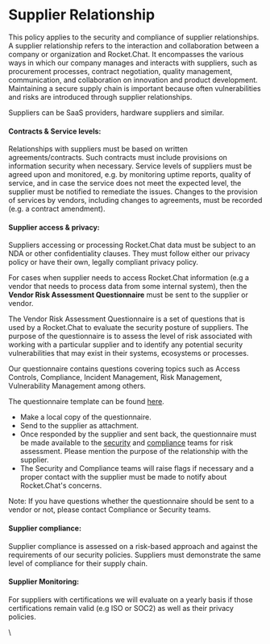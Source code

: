 # Supplier Relationship

This policy applies to the security and compliance of supplier relationships. A supplier relationship refers to the interaction and collaboration between a company or organization and Rocket.Chat. It encompasses the various ways in which our company manages and interacts with suppliers, such as procurement processes, contract negotiation, quality management, communication, and collaboration on innovation and product development. Maintaining a secure supply chain is important because often vulnerabilities and risks are introduced through supplier relationships.

Suppliers can be SaaS providers, hardware suppliers and similar.

#### Contracts & Service levels:

Relationships with suppliers must be based on written agreements/contracts. Such contracts must include provisions on information security when necessary. Service levels of suppliers must be agreed upon and monitored, e.g. by monitoring uptime reports, quality of service, and in case the service does not meet the expected level, the supplier must be notified to remediate the issues. Changes to the provision of services by vendors, including changes to agreements, must be recorded (e.g. a contract amendment).

#### Supplier access & privacy:

Suppliers accessing or processing Rocket.Chat data must be subject to an NDA or other confidentiality clauses. They must follow either our privacy policy or have their own, legally compliant privacy policy.

For cases when supplier needs to access Rocket.Chat information (e.g a vendor that needs to process data from some internal system), then the **Vendor Risk Assessment Questionnaire** must be sent to the supplier or vendor.

The Vendor Risk Assessment Questionnaire is a set of questions that is used by a Rocket.Chat to evaluate the security posture of suppliers. The purpose of the questionnaire is to assess the level of risk associated with working with a particular supplier and to identify any potential security vulnerabilities that may exist in their systems, ecosystems or processes.

Our questionnaire contains questions covering topics such as Access Controls, Compliance, Incident Management, Risk Management, Vulnerability Management among others.

The questionnaire template can be found [here](https://docs.google.com/spreadsheets/d/15fW9glMGYLwsrx\_RgLHaE1xJkimWc4hV).

* Make a local copy of the questionnaire.
* Send to the supplier as attachment.
* Once responded by the supplier and sent back, the questionnaire must be made available to the [security](mailto:security@rocket.chat) and [compliance](mailto:mayara.santos@rocket.chat) teams for risk assessment. Please mention the purpose of the relationship with the supplier.
* The Security and Compliance teams will raise flags if necessary and a proper contact with the supplier must be made to notify about Rocket.Chat's concerns.

Note: If you have questions whether the questionnaire should be sent to a vendor or not, please contact Compliance or Security teams.

#### Supplier compliance:

Supplier compliance is assessed on a risk-based approach and against the requirements of our security policies. Suppliers must demonstrate the same level of compliance for their supply chain.

#### Supplier Monitoring:

For suppliers with certifications we will evaluate on a yearly basis if those certifications remain valid (e.g ISO or SOC2) as well as their privacy policies.

\

